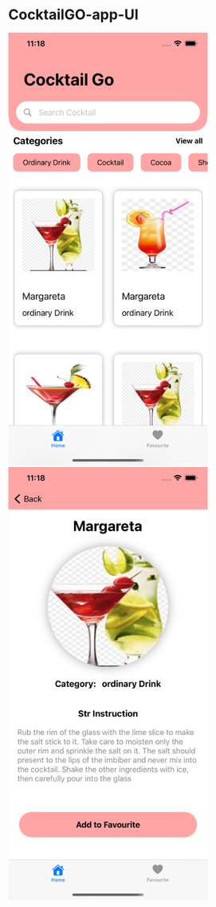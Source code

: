 # CocktailGO-app-UI

<img src = "Simulator Screen Shot - iPhone 11 Pro Max - 2020-10-08 at 23.18.00.png" width = 400> <img src ="Simulator Screen Shot - iPhone 11 Pro Max - 2020-10-08 at 23.18.06.png" width = 400>


